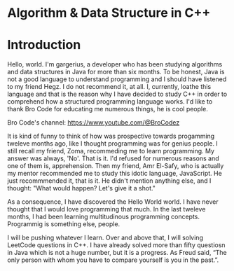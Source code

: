 # Algorithm &amp; Data Structure in C++

# Introduction

Hello, world. I'm gargerius, a developer who has been studying algorithms and data structures in Java for more than six months. To be honest, Java is not a good language to understand programming and I should have listened to my friend Hegz. I do not recommend it, at all. I, currently, loathe this language and that is the reason why I have decided to study C++ in order to comprehend how a structured programming language works. I'd like to thank Bro Code for educating me numerous things, he is cool people. 

Bro Code's channel: 
https://www.youtube.com/@BroCodez


It is kind of funny to think of how was prospective towards progamming tweleve months ago, like I thought programming was for genius people. I still recall my friend, Zoma, recommeding me to learn programming. My answer was always, 'No'. That is it. I'd refused for numerous reasons and one of them is, apprehension. Then my friend, Amr El-Safy, who is actually my mentor recommended me to study this idotic language, JavaScript. He just recommmended it, that is it. He didn't mention anything else, and I thought: "What would happen? Let's give it a shot." 

As a consequence, I have discovered the Hello World world. I have never thought that I would love programming that much. In the last tweleve months, I had been learning multitudinous programming concepts. Programmig is something else, people. 


I will be pushing whatever I learn. Over and above that, I will solving LeetCode questions in C++. I have already solved more than fifty questiosn in Java which is not a huge number, but it is a progress. As Freud said, “The only person with whom you have to compare yourself is you in the past.”. 



